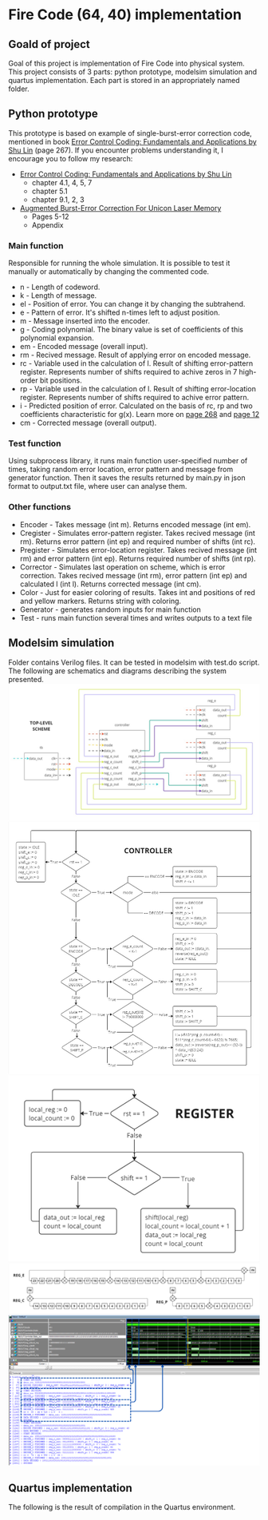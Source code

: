 # Fire Code (64, 40) implementation
## Goald of project
Goal of this project is implementation of Fire Code into physical system. This project consists of 3 parts: python prototype, modelsim simulation and quartus implementation. Each part is stored in an appropriately named folder.

## Python prototype
This prototype is based on example of single-burst-error correction code, mentioned in book [Error Control Coding: Fundamentals and Applications by Shu Lin](https://pg024ec.files.wordpress.com/2013/09/error-control-coding-by-shu-lin.pdf) (page 267). If you encounter problems understanding it, I encourage you to follow my research:
* [Error Control Coding: Fundamentals and Applications by Shu Lin](https://pg024ec.files.wordpress.com/2013/09/error-control-coding-by-shu-lin.pdf)
    * chapter 4.1, 4, 5, 7
    * chapter 5.1
    * chapter 9.1, 2, 3
* [Augmented Burst-Error Correction For Unicon Laser Memory](https://ntrs.nasa.gov/api/citations/19750017564/downloads/19750017564.pdf)
    * Pages 5-12
    * Appendix

### Main function
Responsible for running the whole simulation. It is possible to test it manually or automatically by changing the commented code. 
* n - Length of codeword.
* k - Length of message.
* el - Position of error. You can change it by changing the subtrahend.
* e - Pattern of error. It's shifted n-times left to adjust position.
* m - Message inserted into the encoder.
* g - Coding polynomial. The binary value is set of coefficients of this polynomial expansion.
* em - Encoded message (overall input).
* rm - Recived message. Result of applying error on encoded message.
* rc - Variable used in the calculation of l. Result of shifting error-pattern register. Represents number of shifts required to achive zeros in 7 high-order bit positions.
* rp - Variable used in the calculation of l. Result of shifting error-location register. Represents number of shifts required to achive error pattern.
* i - Predicted position of error. Calculated on the basis of rc, rp and two coefficients characteristic for g(x). Learn more on [page 268](https://pg024ec.files.wordpress.com/2013/09/error-control-coding-by-shu-lin.pdf) and [page 12](https://ntrs.nasa.gov/api/citations/19750017564/downloads/19750017564.pdf)
* cm - Corrected message (overall output).

### Test function
Using subprocess library, it runs main function user-specified number of times, taking random error location, error pattern and message from generator function. Then it saves the results returned by main.py in json format to output.txt file, where user can analyse them.

### Other functions
* Encoder - Takes message (int m). Returns encoded message (int em).
* Cregister - Simulates error-pattern register. Takes recived message (int rm). Returns error pattern (int ep) and required number of shifts (int rc).
* Pregister - Simulates error-location register. Takes recived message (int rm) and error pattern (int ep). Returns required number of shifts (int rp).
* Corrector - Simulates last operation on scheme, which is error correction. Takes recived message (int rm), error pattern (int ep) and calculated l (int l). Returns corrected message (int cm).
* Color - Just for easier coloring of results. Takes int and positions of red and yellow markers. Returns string with coloring.
* Generator - generates random inputs for main function
* Test - runs main function several times and writes outputs to a text file

## Modelsim simulation
Folder contains Verilog files. It can be tested in modelsim with test.do script. The following are schematics and diagrams describing the system presented.
![Top-level scheme](doc/TopLevelScheme.jpg)
![Controler diagram](doc/ControllerDiagram.jpg)
![Single register diagram](doc/SingleRegisterDiagram.jpg)
![Registers schemes](doc/RegistersSchemes.jpg)
![Result of simulation in Modelsim](doc/ModelSimSimulation.png)

## Quartus implementation
The following is the result of compilation in the Quartus environment.
